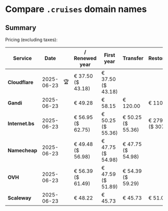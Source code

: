 # Compare `.cruises` domain names

## Summary

Pricing (excluding taxes):

| Service | Date |  | / Renewed year | First year | Transfer | Restoration |
|--|--|--|--|--|--|--|
| **Cloudflare** | 2025-06-23 | 🏆 | € 37.50<br>($ 43.18) | € 37.50<br>($ 43.18) |  |  |
| **Gandi** | 2025-06-23 |  | € 49.28 | € 58.15 | € 120.00 | € 110.41 |
| **Internet.bs** | 2025-06-23 |  | € 56.95<br>($ 62.75) | € 50.25<br>($ 55.36) | € 50.25<br>($ 55.36) | € 279.55<br>($ 307.95) |
| **Namecheap** | 2025-06-23 |  | € 49.48<br>($ 56.98) | € 47.75<br>($ 54.98) | € 47.75<br>($ 54.98) |  |
| **OVH** | 2025-06-23 |  | € 56.39<br>($ 61.49) | € 47.59<br>($ 51.89) | € 54.39<br>($ 59.29) |  |
| **Scaleway** | 2025-06-23 |  | € 48.22 | € 45.73 | € 45.73 | € 51.01 |

